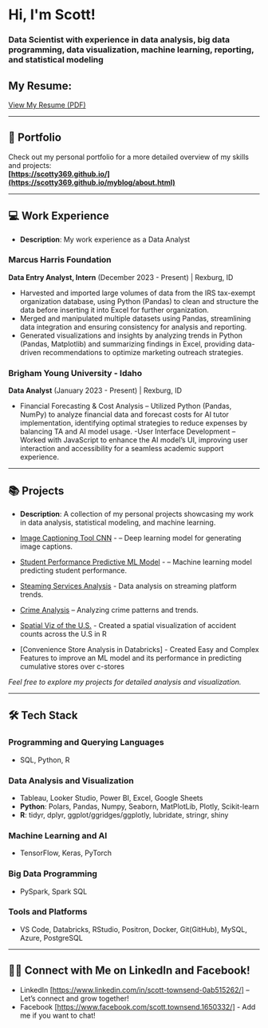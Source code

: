 # Hi, I'm Scott!
### Data Scientist with experience in data analysis, big data programming, data visualization, machine learning, reporting, and statistical modeling

## My Resume: 

[View My Resume (PDF)](https://github.com/scotty369/Resume-Quarto/blob/main/resume_scott.pdf)

---

## 🚀 Portfolio
Check out my personal portfolio for a more detailed overview of my skills and projects:  
**[https://scotty369.github.io/](https://scotty369.github.io/myblog/about.html)**

---

## 💻 Work Experience

- **Description**: My work experience as a Data Analyst

### Marcus Harris Foundation  
**Data Entry Analyst, Intern** (December 2023 - Present) | Rexburg, ID  
- Harvested and imported large volumes of data from the IRS tax-exempt organization database, using Python (Pandas) to clean and structure the data before inserting it into Excel for further organization.
- Merged and manipulated multiple datasets using Pandas, streamlining data integration and ensuring consistency for analysis and reporting.
- Generated visualizations and insights by analyzing trends in Python (Pandas, Matplotlib) and summarizing findings in Excel, providing data-driven recommendations to optimize marketing outreach strategies. 

### Brigham Young University - Idaho  
**Data Analyst** (January 2023 - Present) | Rexburg, ID  
- Financial Forecasting & Cost Analysis – Utilized Python (Pandas, NumPy) to analyze financial data and forecast costs for AI tutor implementation, identifying optimal strategies to reduce expenses by balancing TA and AI model usage.
-User Interface Development – Worked with JavaScript to enhance the AI model’s UI, improving user interaction and accessibility for a seamless academic support experience.
---

## 📚 Projects
- **Description**: A collection of my personal projects showcasing my work in data analysis, statistical modeling, and machine learning.  

- [Image Captioning Tool CNN](https://github.com/scotty369/Senior-Data-Science-Project/blob/main/README.md) - – Deep learning model for generating image captions.
- [Student Performance Predictive ML Model](https://colab.research.google.com/drive/1romN7rSYlLUdeQDgiWT-y3XRiqSOpjlc) - – Machine learning model predicting student performance.
- [Steaming Services Analysis](https://github.com/scotty369/Streaming_Services/blob/main/README.md) - Data analysis on streaming platform trends.
- [Crime Analysis](https://github.com/scotty369/Personal----Projects/blob/main/README.md) – Analyzing crime patterns and trends.
- [Spatial Viz of the U.S.](https://scotty369.github.io/Blog_Project/projects/Spatial_View/) - Created a spatial visualization of accident counts across the U.S in R
- [Convenience Store Analysis in Databricks] - Created Easy and Complex Features to improve an ML model and its performance in predicting cumulative stores over c-stores

*Feel free to explore my projects for detailed analysis and visualization.*

---

## 🛠️ Tech Stack 

### Programming and Querying Languages
- SQL, Python, R

### Data Analysis and Visualization
- Tableau, Looker Studio, Power BI, Excel, Google Sheets
- **Python**: Polars, Pandas, Numpy, Seaborn, MatPlotLib, Plotly, Scikit-learn
- **R**: tidyr, dplyr, ggplot/ggridges/ggplotly, lubridate, stringr, shiny

### Machine Learning and AI
- TensorFlow, Keras, PyTorch

### Big Data Programming
- PySpark, Spark SQL

### Tools and Platforms
- VS Code, Databricks, RStudio, Positron, Docker, Git(GitHub), MySQL, Azure, PostgreSQL

---

## 👋🏻 Connect with Me on LinkedIn and Facebook!
- LinkedIn [https://www.linkedin.com/in/scott-townsend-0ab515262/] – Let’s connect and grow together!
- Facebook [https://www.facebook.com/scott.townsend.1650332/] - Add me if you want to chat!
